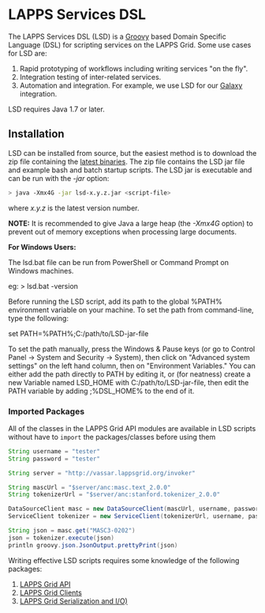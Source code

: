 # LAPPS Services DSL 

The LAPPS Services DSL (LSD) is a [Groovy](http://www.groovy-lang.org) based Domain 
Specific Language (DSL) for scripting services on the LAPPS Grid.  Some use cases for LSD
are:

1. Rapid prototyping of workflows including writing services "on the fly".
1. Integration testing of inter-related services.
1. Automation and integration.  For example, we use LSD for our
[Galaxy](http://galaxy.lappsgrid.org) integration.

LSD requires Java 1.7 or later.

## Installation

LSD can be installed from source, but the easiest method is to download the zip
file containing the [latest binaries](http://www.anc.org/downloads/lsd-latest.zip). 
The zip file contains the LSD jar file and example bash and batch startup scripts. 
The LSD jar is executable and can be run with the *-jar* option:

```bash
> java -Xmx4G -jar lsd-x.y.z.jar <script-file>
```
where *x.y.z* is the latest version number.

**NOTE:** It is recommended to give Java a large heap (the *-Xmx4G* option) to 
prevent out of memory exceptions when processing large documents.

**For Windows Users:**

The lsd.bat file can be run from PowerShell or Command Prompt on Windows machines. 

eg: > lsd.bat -version

Before running the LSD script, add its path to the global %PATH% environment variable on your machine. To set the path from command-line, type the following:

set PATH=%PATH%;C:/path/to/LSD-jar-file

To set the path manually, press the Windows & Pause keys (or go to Control Panel -> System and Security -> System), then click on "Advanced system settings" on the left hand column, then on "Environment Variables." You can either add the path directly to PATH by editing it, or (for neatness) create a new Variable named LSD_HOME with C:/path/to/LSD-jar-file, then edit the PATH variable by adding ;%DSL_HOME% to the end of it.


### Imported Packages

All of the classes in the LAPPS Grid API modules are available in
LSD scripts without have to `import` the packages/classes before using
them

```java
String username = "tester"
String password = "tester"

String server = "http://vassar.lappsgrid.org/invoker"

String mascUrl = "$server/anc:masc.text_2.0.0"
String tokenizerUrl = "$server/anc:stanford.tokenizer_2.0.0"

DataSourceClient masc = new DataSourceClient(mascUrl, username, password)
ServiceClient tokenizer = new ServiceClient(tokenizerUrl, username, password)

String json = masc.get("MASC3-0202")
json = tokenizer.execute(json)
println groovy.json.JsonOutput.prettyPrint(json)
```

Writing effective LSD scripts requires some knowledge of the following packages:

 1. [LAPPS Grid API](https://lapps.github.io/org.lappsgrid.api)
 1. [LAPPS Grid Clients](https://lapps.github.io/org.lappsgrid.client)
 1. [LAPPS Grid Serialization and I/O)](https://lapps.github.io/org.lappsgrid.serialization)
 